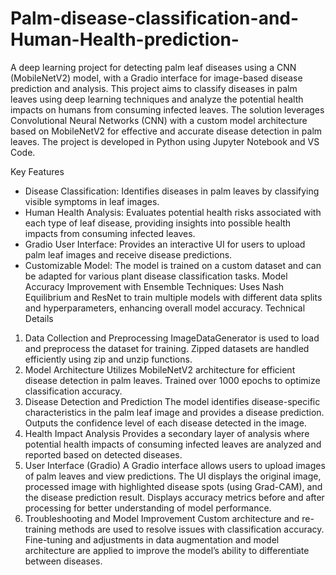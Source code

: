 # Palm-disease-classification-and-Human-Health-prediction-
A deep learning project for detecting palm leaf diseases using a CNN (MobileNetV2) model, with a Gradio interface for image-based disease prediction and analysis.
This project aims to classify diseases in palm leaves using deep learning techniques and analyze the potential health impacts on humans from consuming infected leaves. The solution leverages Convolutional Neural Networks (CNN) with a custom model architecture based on MobileNetV2 for effective and accurate disease detection in palm leaves. The project is developed in Python using Jupyter Notebook and VS Code.

Key Features
- Disease Classification: Identifies diseases in palm leaves by classifying visible symptoms in leaf images.
- Human Health Analysis: Evaluates potential health risks associated with each type of leaf disease, providing insights into possible health impacts from consuming infected leaves.
- Gradio User Interface: Provides an interactive UI for users to upload palm leaf images and receive disease predictions.
- Customizable Model: The model is trained on a custom dataset and can be adapted for various plant disease classification tasks.
Model Accuracy Improvement with Ensemble Techniques: Uses Nash Equilibrium and ResNet to train multiple models with different data splits and hyperparameters, enhancing overall model accuracy.
Technical Details
1. Data Collection and Preprocessing
ImageDataGenerator is used to load and preprocess the dataset for training.
Zipped datasets are handled efficiently using zip and unzip functions.
2. Model Architecture
Utilizes MobileNetV2 architecture for efficient disease detection in palm leaves.
Trained over 1000 epochs to optimize classification accuracy.
3. Disease Detection and Prediction
The model identifies disease-specific characteristics in the palm leaf image and provides a disease prediction.
Outputs the confidence level of each disease detected in the image.
4. Health Impact Analysis
Provides a secondary layer of analysis where potential health impacts of consuming infected leaves are analyzed and reported based on detected diseases.
5. User Interface (Gradio)
A Gradio interface allows users to upload images of palm leaves and view predictions.
The UI displays the original image, processed image with highlighted disease spots (using Grad-CAM), and the disease prediction result.
Displays accuracy metrics before and after processing for better understanding of model performance.
6. Troubleshooting and Model Improvement
Custom architecture and re-training methods are used to resolve issues with classification accuracy.
Fine-tuning and adjustments in data augmentation and model architecture are applied to improve the model’s ability to differentiate between diseases.
